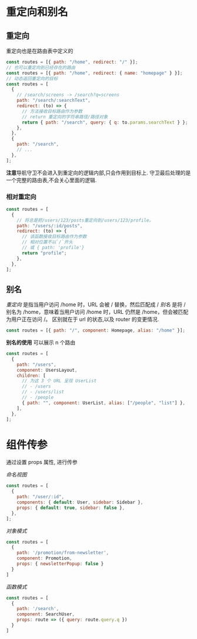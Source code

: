 # 重定向和别名

## 重定向

重定向也是在路由表中定义的

```js
const routes = [{ path: "/home", redirect: "/" }];
// 也可以重定向到已经存在的路由
const routes = [{ path: "/home", redirect: { name: "homepage" } }];
// 动态返回重定向的目标
const routes = [
  {
    // /search/screens -> /search?q=screens
    path: "/search/:searchText",
    redirect: (to) => {
      // 方法接收目标路由作为参数
      // return 重定向的字符串路径/路径对象
      return { path: "/search", query: { q: to.params.searchText } };
    },
  },
  {
    path: "/search",
    // ...
  },
];
```

**注意**导航守卫不会进入到重定向的逻辑内部,只会作用到目标上.
守卫最后处理的是一个完整的路由表,不会关心里面的逻辑.

### 相对重定向

```js
const routes = [
  {
    // 将总是把/users/123/posts重定向到/users/123/profile。
    path: "/users/:id/posts",
    redirect: (to) => {
      // 该函数接收目标路由作为参数
      // 相对位置不以`/`开头
      // 或 { path: 'profile'}
      return "profile";
    },
  },
];
```

## 别名

_重定向_ 是指当用户访问 /home 时，URL 会被 / 替换，然后匹配成 /
_别名_ 是将 / 别名为 /home，意味着当用户访问 /home 时，URL 仍然是 /home，但会被匹配为用户正在访问 /。
区别就在于 url 的状态,以及 router 的变更情况.

```js
const routes = [{ path: "/", component: Homepage, alias: "/home" }];
```

**别名的使用** 可以展示 n 个路由

```js
const routes = [
  {
    path: "/users",
    component: UsersLayout,
    children: [
      // 为这 3 个 URL 呈现 UserList
      // - /users
      // - /users/list
      // - /people
      { path: "", component: UserList, alias: ["/people", "list"] },
    ],
  },
];
```

# 组件传参

通过设置 props 属性, 进行传参

_命名视图_

```js
const routes = [
  {
    path: "/user/:id",
    components: { default: User, sidebar: Sidebar },
    props: { default: true, sidebar: false },
  },
];
```

_对象模式_

```js
const routes = [
  {
    path: '/promotion/from-newsletter',
    component: Promotion,
    props: { newsletterPopup: false }
  }
]
```

_函数模式_

```js
const routes = [
  {
    path: '/search',
    component: SearchUser,
    props: route => ({ query: route.query.q })
  }
]
```
